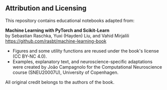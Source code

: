 ## Attribution and Licensing

This repository contains educational notebooks adapted from:

**Machine Learning with PyTorch and Scikit-Learn**  
by Sebastian Raschka, Yuxi (Hayden) Liu, and Vahid Mirjalili  
https://github.com/rasbt/machine-learning-book

- Figures and some utility functions are reused under the book's license (CC BY-NC 4.0).
- Examples, explanatory text, and neuroscience-specific adaptations were created by João Campagnolo for the Computational Neuroscience course (SNEU20007U), University of Copenhagen.

All original credit belongs to the authors of the book.

